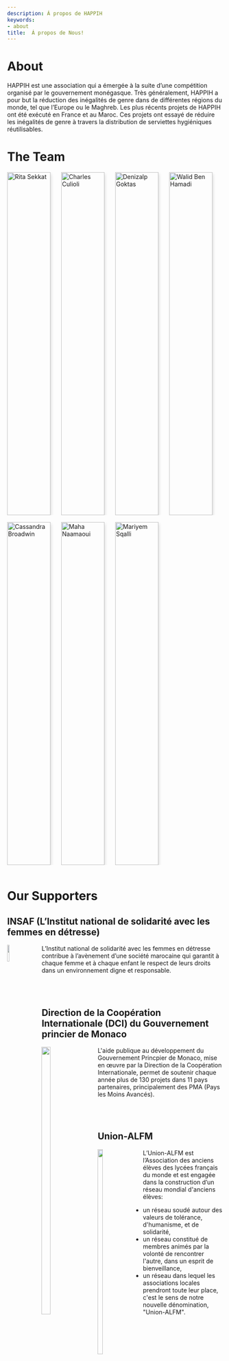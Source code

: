 ```yaml
---
description: Á propos de HAPPIH
keywords:
- about
title:  Á propos de Nous!
---
```


<style>
 /* Three columns side by side */
.column {
  float: left;
  width: 25%;
  margin-bottom: 16px;
  padding: 0 0px;
}


/* Display the columns below each other instead of side by side on small screens */
@media screen and (max-width: 650px) {
  .column {
    width: 100%;
    display: block;
  }
}

/* Add some shadows to create a card effect */
.card {
  box-shadow: 0 4px 8px 0 rgba(0, 0, 0, 0.2);
   height: 800px;
  width: 80%;
}

/* Some left and right padding inside the container */
.container {
  padding: 16 16px;
  white-space: normal;
  width: 90%;

}

/* Clear floats */
.container::after, .row::after {
  content: "";
  clear: both;
  display: table;
}

.title {
  color: grey;
}

.button {
  border: none;
  outline: 0;
  display: inline-block;
  padding: 8px;
  color: white;
  background-color: #000;
  text-align: center;
  cursor: pointer;
  width: 100%;
}

.button:hover {
  background-color: #555;
} 
</style>

# About

HAPPIH est une association qui a émergée à la suite d’une compétition organisé par le gouvernement monégasque. Très généralement, HAPPIH a pour but la réduction des inégalités de genre dans de différentes régions du monde, tel que l’Europe ou le Maghreb. Les plus récents projets de HAPPIH ont été exécuté en France et au Maroc. Ces projets ont essayé de réduire les inégalités de genre à travers la distribution de serviettes hygiéniques réutilisables. 

# The Team


<div class="row">
  <div class="column">
    <div class="card">
      <img src="../../img/about/rita.jpg" alt="Rita Sekkat" style="width:100%; display: block;
margin-left: auto;
margin-right: auto;">
      <div class="container">
        <h2>Rita Sekkat</h2>
        <p class="title">Co-Créateur et Présidente</p>
        <p>Rita est l’un des cinq fondateurs de HAPPIH. Avant son arrivée en France, Rita a grandi et fait ses études au Maroc. Elle poursuit un master d’Affaire Publiques à Sciences Po et un certificat d’étude du genre entre Harvard et Sciences Po. Elle est dédiée à la lutte contre les inégalités de genre. Elle espère réduire les inégalités du genre et de casser le tabou associe à la menstruation. Rita est une grande enthousiaste et joueuse de foot. Elle espère casser les stéréotypes du genre non seulement avec le foot mais aussi à travers les actions de HAPPIH. </p>
      </div>
    </div>
  </div>


  <div class="column">
    <div class="card">
      <img src="../../img/about/charles.jpg" alt="Charles Culioli" style="width:100%; display: block;
margin-left: auto;
margin-right: auto;">
      <div class="container">
        <h2>Charles Culioli</h2>
        <p class="title">Co-Créateur et Vice-Président</p>
        <p>
Charles Culioli est un étudiant de droit à Sciences Po Paris. Il détient une licence d’histoire et d’études judiciaires de l'Université de Californie à Berkeley et une licence en sciences politiques de Sciences Po Paris. Il est passionné par les questions de justices sociales, développement et éthique dans la politique. Charles adore le foot et est passionné par le squash! </p>
      </div>
    </div>
  </div>



  <div class="column">
    <div class="card">
      <img src="../../img/about/denizalp.jpg" alt="Denizalp Goktas" style="width:100%; display: block;
margin-left: auto;
margin-right: auto;">
      <div class="container">
        <h2>Denizalp Goktas</h2>
        <p class="title">Co-Créateur et Vice-Président </p>
        <p>Denizalp est doctorant dans le département d’informatique de l’université de Brown. Sa recherche se concentre sur la théorie des jeux algorithmique, l’économie informatique et l’intelligence artificielle. Il a auparavant travaillé en tant qu’assistant de recherche sous la direction du Professeur Seth Goldstein, et en tant qu’analyste a Der Norske Bank et Hikma Pharmaceutical. Denizalp est titulaire d’une licence en économie de Sciences Po et d’une licence d’informatique et de statistique de l’Université de Columbia.</p>
      </div>
    </div>
  </div>


  <div class="column">
    <div class="card">
      <img src="../../img/about/walid.jpg" alt="Walid Ben Hamadi" style="width:100%; display: block;
margin-left: auto;
margin-right: auto;">
      <div class="container">
        <h2>Walid Ben Hamadi</h2>
        <p class="title">Co-Createur et Vice-Président</p>
        <p>
Walid Ben Hamadi est en train de poursuivre ses études en gestion et affaire publiques à Sciences Po et HEC Paris. Il est titulaire d’une licence en sciences sociales de Sciences Po. Il est particulièrement intéressé par le rôle de l’éducation, de l’autonomisation des jeunes et de l’opinion publique dans la réduction des inégalités et du développement économique. Walid est passionné par les voitures et adore le go-kart!</p>
      </div>
    </div>
  </div>
</div> 

<div class="row">


  <div class="column">
    <div class="card">
      <img src="../../img/about/cassandra.png" alt="Cassandra Broadwin" style="width:100%; display: block;
margin-left: auto;
margin-right: auto;">
      <div class="container">
        <h2>Cassandra Broadwin</h2>
        <p class="title">Community Manager</p>
        <p>
         Cassandra est notre community manager! Elle a précédemment travaillé en tant que volontaire pour les Peace Corps au Maroc. Aux Peace Corps, elle a concentré ses efforts sur l'émancipation de la femme, le dévelopment de la jeunesse et l'amélioration des standards de vie dans les zones rurales du Maroc. Aujourd'hui, elle vie à Seattle au Washington avec son chien, Au Lait. Dans son temps libre, Cassandra s'entraine pour des marathon et donne des cours de Yoga!
        </p>
      </div>
    </div>
  </div>
  
  

  <div class="column">
    <div class="card">
      <img src="../../img/about/maha.png" alt="Maha Naamaoui" style="width:100%; display: block;
margin-left: auto;
margin-right: auto;">
      <div class="container">
        <h2>Maha Naamaoui</h2>
        <p class="title">Project Manager: Morocco</p>
        <p>
Maha est notre directrice de projets pour le Maroc. Elle est étudiante de médecine à l'université Mohammed VI à Casablanca au Maroc. Elle est convaincu que pour une croissance durable il est indispensable d'assurer une bonne qualité de vie et de santé pour tous. Maha a travaillé avec de nombreuses ONG pour contribuer à l'amélioration de la qualité de vie et de santé au Maroc. Elle aime lire et voyagé dans son temps libre!
        </p>
      </div>
    </div>
  </div>
  
  
  <div class="column">
    <div class="card">
      <img src="../../img/about/mariyem.png" alt="Mariyem Sqalli" style="width:100%; display: block;
margin-left: auto;
margin-right: auto;">
      <div class="container">
        <h2>Mariyem Sqalli</h2>
        <p class="title">Fundraising Manager</p>
        <p>
Mariyam est notre directrice de collecte de fonds. Elle est en train de faire ces études de commerce à l'école de commerce d'Esade à Barcelona. Elle a travaillé à mi-temps pendant deux ans en tant que directrice de projet à Oikos International, une ONG qui a pour but de renforcer l'entreprenariat durable.
        </p>
      </div>
    </div>
  </div>
</div>


# Our Supporters


## INSAF (L’Institut national de solidarité avec les femmes en détresse)

<img style="float: left; height: 10%; width: 10%; padding-right: 30px;" src="../../img/about/insaf.png">

L’Institut national de solidarité avec les femmes en détresse contribue à l’avènement d’une société marocaine qui garantit à chaque femme et à chaque enfant le respect de leurs droits dans un environnement digne et responsable.



<br>

<br>


## Direction de la Coopération Internationale (DCI) du Gouvernement princier de Monaco


<img style="float: left; height: 40%; width: 20%; padding-right: 30px;" src="../../img/about/monaco.jpg">

L'aide publique au développement du Gouvernement Princpier de Monaco, mise en œuvre par la Direction de la Coopération Internationale, permet de soutenir chaque année plus de 130 projets dans 11 pays partenaires, principalement des PMA (Pays les Moins Avancés).



<br>

<br>

## Union-ALFM

<img style="float: left; height: 35%; width: 15%; padding-right: 30px;" src="../../img/about/alfm.jpg">

L’Union-ALFM est l’Association des anciens élèves des lycées français du monde et est engagée dans la construction d’un réseau mondial d'anciens élèves:
- un réseau soudé autour des valeurs de tolérance, d'humanisme, et de solidarité,
- un réseau constitué de membres animés par la volonté de rencontrer l'autre, dans un esprit de bienveillance,
- un réseau dans lequel les associations locales prendront toute leur place, c'est le sens de notre nouvelle dénomination, "Union-ALFM".


